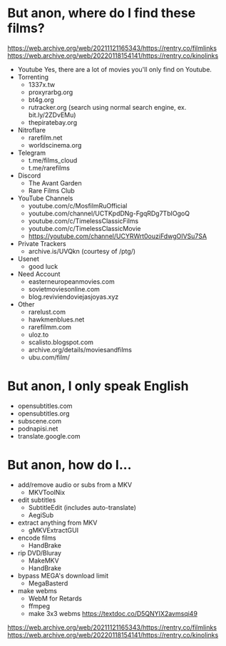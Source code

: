 # But anon, where do I find these films?
https://web.archive.org/web/20211121165343/https://rentry.co/filmlinks
https://web.archive.org/web/20220118154141/https://rentry.co/kinolinks
- Youtube 
Yes, there are a lot of movies you'll only find on Youtube.
- Torrenting
     - 1337x.tw
     - proxyrarbg.org
     - bt4g.org
     - rutracker.org (search using normal search engine, ex. bit.ly/2ZDvEMu)
     - thepiratebay.org
- Nitroflare
     - rarefilm.net
     - worldscinema.org
- Telegram
    - t.me/films_cloud
    - t.me/rarefilms
- Discord
     - The Avant Garden
     - Rare Films Club
- YouTube Channels
    - youtube.com/c/MosfilmRuOfficial
    - youtube.com/channel/UCTKpdDNg-FgqRDg7TbIOgoQ
    - youtube.com/c/TimelessClassicFilms
    - youtube.com/c/TimelessClassicMovie
    - https://youtube.com/channel/UCYRWrt0ouziFdwgOIVSu7SA
- Private Trackers
    - archive.is/UVQkn (courtesy of /ptg/)
- Usenet
    - good luck
- Need Account
    - easterneuropeanmovies.com
    - sovietmoviesonline.com
    - blog.reviviendoviejasjoyas.xyz
- Other
    - rarelust.com
    - hawkmenblues.net
    - rarefilmm.com
    - uloz.to
    - scalisto.blogspot.com
    - archive.org/details/moviesandfilms
    - ubu.com/film/
# But anon, I only speak English
- opensubtitles.com
- opensubtitles.org
- subscene.com
- podnapisi.net
- translate.google.com
# But anon, how do I...
- add/remove audio or subs from a MKV
    - MKVToolNix
- edit subtitles
    - SubtitleEdit (includes auto-translate)
    - AegiSub
- extract anything from MKV
    - gMKVExtractGUI
- encode films
    - HandBrake
- rip DVD/Bluray
    - MakeMKV
    - HandBrake
- bypass MEGA's download limit
    - MegaBasterd
- make webms
    - WebM for Retards
    - ffmpeg
     - make 3x3 webms
https://textdoc.co/D5QNYIX2avmsqi49

https://web.archive.org/web/20211121165343/https://rentry.co/filmlinks
https://web.archive.org/web/20220118154141/https://rentry.co/kinolinks